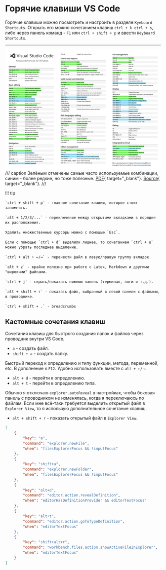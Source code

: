 # Горячие клавиши VS Code

Горячие клавиши можно посмотреть и настроить в разделе `Kyeboard Shortcuts`. Открыть его можно сочетанием клавиш `ctrl + k ctrl + s`, либо через панель команд - `F1` или `ctrl + shift + p` и ввести `Keyboard Shortcuts`.

****

![Сочетания клавиш VS Code](attachments/vscode-keyboard-shortcuts.png)
/// caption
Зелёным отмечены самые часто используемые комбинации, синим - более редкие, но тоже полезные. [PDF](attachments/vscode-keyboard-shortcuts.pdf){ target="_blank"}. [Source](https://code.visualstudio.com/shortcuts/keyboard-shortcuts-windows.pdf){ target="_blank"}.
///

!!! tip

    `ctrl + shift + p` - главное сочетание клавиш, которое стоит запомнить.

    `alt + 1/2/3/...` - переключение между открытыми вкладками в порядке их расположения.

    Удалить множественные курсоры можно с помощью `Esc`.

    Если с помощью `ctrl + d` выделили лишнее, то сочетанием `ctrl + u` можно убрать последнее выделение.

    `ctrl + alt + ←/→` - перенести файл в левую/правую группу вкладок.

    `alt + z` - крайне полезно при работе с Latex, Markdown и другими "широкими" файлами.

    `ctrl + j` - скрыть/показать нижнюю панель (терминал, логи и т.д.).

    `alt + shift + r` - показать файл, выбранный в левой панели с файлами, в проводнике.

    `ctrl + shift + .` - breadcrumbs

## Кастомные сочетания клавиш

Сочетания клавиш для быстрого создания папок и файлов через проводник внутри VS Code.

- `a` - создать файл.
- `shift + a` - создать папку.

Быстрый переход к определению и типу функции, метода, переменной, etc. В дополнение к `F12`. Удобно использовать вместе с `alt + ←/→`.

- `alt + d` - перейти к определению.
- `alt + t` - перейти к определению типа.

Обычно я отключаю `explorer.autoReveal` в настройках, чтобы боковая панель с проводником не изменялась, когда я переключаюсь по файлам. Если мне всё-таки требуется выделить открытый файл в `Explorer View`, то я использую дополнительное сочетание клавиш.

- `alt + shift + r` - показать открытый файл в `Explorer View`.

```json
[
    {
        "key": "a",
        "command": "explorer.newFile",
        "when": "filesExplorerFocus && !inputFocus"
    },
    {
        "key": "shift+a",
        "command": "explorer.newFolder",
        "when": "filesExplorerFocus && !inputFocus"
    },
    {
        "key": "alt+d",
        "command": "editor.action.revealDefinition",
        "when": "editorHasDefinitionProvider && editorTextFocus"
    },
    {
        "key": "alt+t",
        "command": "editor.action.goToTypeDefinition",
        "when": "editorTextFocus"
    },
    {
        "key": "shift+alt+r",
        "command": "workbench.files.action.showActiveFileInExplorer",
        "when": "editorTextFocus"
    }
]
```